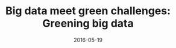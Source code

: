 ---
title: "Big data meet green challenges: Greening big data"
authors:
- Wu Jinsong
- Guo Song
- Li Jie
- Zeng Deze

date: "2016-05-19"
doi: ""

# Publication type.
# 1 = Conference paper; 2 = Journal article;
# 3 = Preprint Paper; 4 = Report; 5 = Book; 6 = Book section;
# 7 = Thesis; 8 = Patent
publication_types: ["2"]

# Publication name and optional abbreviated publication name.
publication: "*IEEE Systems Journal*"
publication_short: "IEEE SYST J"

url_pdf: http://repositorio.uchile.cl/bitstream/handle/2250/142936/Big-Data-Meet-Green-Challenges-%20Greening-Big-Data.pdf?sequence=1
# url_code: ''
# url_dataset: ''
# url_poster: ''
# url_project: ''
# url_slides: ''
# url_video: ''

---